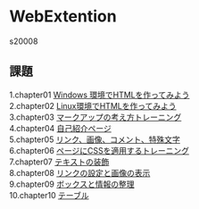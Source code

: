# WebExtention
s20008  

## 課題  
1.chapter01 [Windows 環境でHTMLを作ってみよう](https://github.com/s20008/Web-Extention/tree/master/chapter01)  
2.chapter02 [Linux環境でHTMLを作ってみよう](https://github.com/s20008/Web-Extention/tree/master/chapter02)  
3.chapter03 [マークアップの考え方トレーニング](https://github.com/s20008/Web-Extention/tree/master/chapter03)  
4.chapter04 [自己紹介ページ](https://github.com/s20008/Web-Extention/tree/master/chapter04)  
5.chapter05 [リンク、画像、コメント、特殊文字](https://github.com/s20008/Web-Extention/tree/master/chapter05)  
6.chapter06 [ページにCSSを適用するトレーニング](https://github.com/s20008/Web-Extention/tree/master/chapter06)  
7.chapter07 [テキストの装飾](https://github.com/s20008/Web-Extention/tree/master/chapter07)  
8.chapter08 [リンクの設定と画像の表示](https://github.com/s20008/Web-Extention/tree/master/chapter08)  
9.chapter09 [ボックスと情報の整理](https://github.com/s20008/Web-Extention/tree/master/chapter09)  
10.chapter10 [テーブル](https://github.com/s20008/Web-Extention/tree/master/chapter10)  



